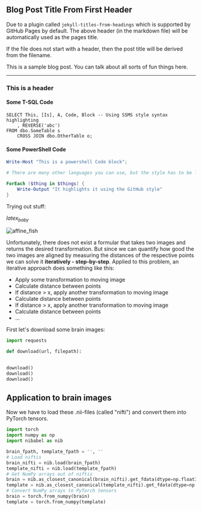 ## Blog Post Title From First Header

Due to a plugin called `jekyll-titles-from-headings` which is supported by GitHub Pages by default. The above header (in the markdown file) will be automatically used as the pages title.

If the file does not start with a header, then the post title will be derived from the filename.

This is a sample blog post. You can talk about all sorts of fun things here.

---

### This is a header

#### Some T-SQL Code

```tsql
SELECT This, [Is], A, Code, Block -- Using SSMS style syntax highlighting
    , REVERSE('abc')
FROM dbo.SomeTable s
    CROSS JOIN dbo.OtherTable o;
```

#### Some PowerShell Code

```powershell
Write-Host "This is a powershell Code block";

# There are many other languages you can use, but the style has to be loaded first

ForEach ($thing in $things) {
    Write-Output "It highlights it using the GitHub style"
}
```

Trying out stuff:

$latex_{baby}$

![affine_fish](https://upload.wikimedia.org/wikipedia/commons/f/fe/Cpd_fish_affine.gif)

Unfortunately, there does not exist a formular that takes two images and returns the desired transformation.
But since we can quantify how good the two images are aligned by measuring the distances of the respective points we can solve it **iteratively - step-by-step**.
Applied to this problem, an iterative approach does something like this:
- Apply some transformation to moving image
- Calculate distance between points
- If distance > x, apply another transformation to moving image
- Calculate distance between points 
- If distance > x, apply another transformation to moving image
- Calculate distance between points
- ...

First let's download some brain images:

```python
import requests

def download(url, filepath):
    

download()
download()
download()

```
## Application to brain images

Now we have to load these .nii-files (called "nifti") and convert them into PyTorch tensors.

```python
import torch
import numpy as np
import nibabel as nib

brain_fpath, template_fpath = '', ''
# Load niftis
brain_nifti = nib.load(brain_fpath)
template_nifti = nib.load(template_fpath)
# Get NumPy arrays out of niftis
brain = nib.as_closest_canonical(brain_nifti).get_fdata(dtype=np.float32)
template = nib.as_closest_canonical(template_nifti).get_fdata(dtype=np.float32)
# Convert NumPy arrays to PyTorch tensors
brain = torch.from_numpy(brain)
template = torch.from_numpy(template)

```

